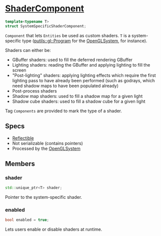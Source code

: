 # [ShaderComponent](ShaderComponent.hpp)

```cpp
template<typename T>
struct SystemSpecificShaderComponent;
```

`Component` that lets `Entities` be used as custom shaders. `T` is a system-specific type ([putils::gl::Program](../../putils/opengl/Program.md) for the [OpenGLSystem](../../systems/opengl/OpenGLSystem.md), for instance).

Shaders can either be:
* GBuffer shaders: used to fill the deferred rendering GBuffer
* Lighting shaders: reading the GBuffer and applying lighting to fill the screen
* "Post-lighting" shaders: applying lighting effects which require the first lighting pass to have already been performed (such as godrays, which need shadow maps to have been populated already)
* Post-process shaders
* Shadow map shaders: used to fill a shadow map for a given light
* Shadow cube shaders: used to fill a shadow cube for a given light

Tag `Components` are provided to mark the type of a shader.

## Specs

* [Reflectible](https://github.com/phisko/putils/blob/master/reflection.md)
* Not serializable (contains pointers)
* Processed by the [OpenGLSystem](../../systems/opengl/OpenGLSystem.md)

## Members

### shader

```cpp
std::unique_ptr<T> shader;
```

Pointer to the system-specific shader.

### enabled

```cpp
bool enabled = true;
```

Lets users enable or disable shaders at runtime.